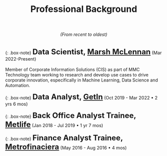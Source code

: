<center>
<header><h1>Professional Background</h1>
</header>
<h6>(From recent to oldest)</h6>
</center>


{: .box-note}
**<span style="font-size: 1.5rem">Data Scientist, [Marsh McLennan](https://www.marshmclennan.com)</span>** <span style="font-size: .9rem">(Mar 2022-Present)</span><br/><br/>
Member of Corporate Information Solutions (CIS) as part of MMC Technology team working to research and develop use cases to drive corporate innovation, especifically in Machine Learning, Data Science and Automation. 


{: .box-note}
**<span style="font-size: 1.5rem">Data Analyst, [GetIn](https://getin.mx)</span>** <span style="font-size: .9rem">(Oct 2019 - Mar 2022 • 2 yrs 6 mos)</span>

{: .box-note}
**<span style="font-size: 1.5rem">Back Office Analyst Trainee, [Metlife](https://www.metlife.com)</span>** <span style="font-size: .9rem">(Jan 2018 - Jul 2019 • 1 yr 7 mos)</span>


{: .box-note}
**<span style="font-size: 1.5rem">Finance Analyst Trainee, [Metrofinaciera](https://metrofinanciera.com.mx)</span>** <span style="font-size: .9rem">(May 2016 - Aug 2016 • 4 mos)</span>
